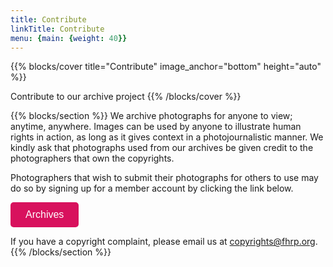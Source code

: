 ```yaml
---
title: Contribute
linkTitle: Contribute
menu: {main: {weight: 40}}
---
```

{{% blocks/cover title="Contribute" image_anchor="bottom" height="auto" %}}

Contribute to our archive project
{{% /blocks/cover %}}

{{% blocks/section %}}
We archive photographs for anyone to view; anytime, anywhere. Images can be used by anyone to illustrate human rights in action, as long as it gives context in a photojournalistic manner. We kindly ask that photographs used from our archives be given credit to the photographers that own the copyrights.

Photographers that wish to submit their photographs for others to use may do so by signing up for a member account by clicking the link below.

<p><a class="dbox-donation-page-button" href="https://archives.fhrp.org/" style="background: rgb(216, 17, 93); color: rgb(255, 255, 255); text-decoration: none; font-family: Verdana, sans-serif; display: flex; font-size: 16px; padding: 8px 24px; border-radius: 5px; gap: 8px; width: fit-content; line-height: 24px;">Archives</a></p>

If you have a copyright complaint, please email us at copyrights@fhrp.org.
{{% /blocks/section %}}